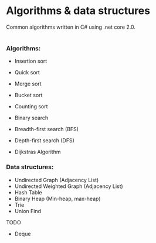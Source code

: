 # Algorithms & data structures

Common algorithms written in C# using .net core 2.0. <br/>
<br/>
### Algorithms:
- Insertion sort
- Quick sort
- Merge sort
- Bucket sort
- Counting sort

- Binary search

- Breadth-first search (BFS)
- Depth-first search (DFS)
- Dijkstras Algorithm

### Data structures:

- Undirected Graph (Adjacency List)
- Undirected Weighted Graph (Adjacency List)
- Hash Table
- Binary Heap (Min-heap, max-heap)
- Trie
- Union Find

TODO
- Deque


